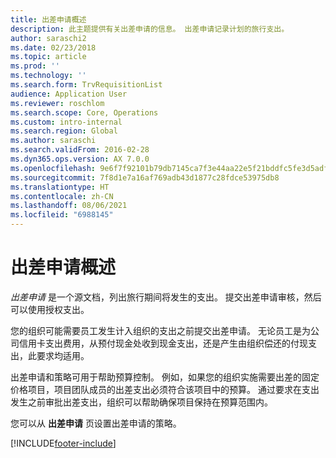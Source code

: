 ```yaml
---
title: 出差申请概述
description: 此主题提供有关出差申请的信息。 出差申请记录计划的旅行支出。
author: saraschi2
ms.date: 02/23/2018
ms.topic: article
ms.prod: ''
ms.technology: ''
ms.search.form: TrvRequisitionList
audience: Application User
ms.reviewer: roschlom
ms.search.scope: Core, Operations
ms.custom: intro-internal
ms.search.region: Global
ms.author: saraschi
ms.search.validFrom: 2016-02-28
ms.dyn365.ops.version: AX 7.0.0
ms.openlocfilehash: 9e6f7f92101b79db7145ca7f3e44aa22e5f21bddfc5fe3d5adfa765fe37b8fd8
ms.sourcegitcommit: 7f8d1e7a16af769adb43d1877c28fdce53975db8
ms.translationtype: HT
ms.contentlocale: zh-CN
ms.lasthandoff: 08/06/2021
ms.locfileid: "6988145"
---
```

# <a name="travel-requisitions-overview"></a>出差申请概述

*出差申请* 是一个源文档，列出旅行期间将发生的支出。 提交出差申请审核，然后可以使用授权支出。

您的组织可能需要员工发生计入组织的支出之前提交出差申请。 无论员工是为公司信用卡支出费用，从预付现金处收到现金支出，还是产生由组织偿还的付现支出，此要求均适用。

出差申请和策略可用于帮助预算控制。 例如，如果您的组织实施需要出差的固定价格项目，项目团队成员的出差支出必须符合该项目中的预算。 通过要求在支出发生之前审批出差支出，组织可以帮助确保项目保持在预算范围内。

您可以从 **出差申请** 页设置出差申请的策略。


[!INCLUDE[footer-include](../includes/footer-banner.md)]